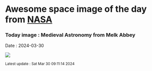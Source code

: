
# Awesome space image of the day from [NASA](https://api.nasa.gov/)

### Today image : Medieval Astronomy from Melk Abbey
Date : 2024-03-30

![](https://apod.nasa.gov/apod/image/2403/medieval_fragmentW600.jpg)

<small>Latest update : Sat Mar 30 09:11:14 2024</small>
        